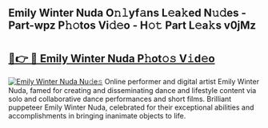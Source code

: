 ## Emily Winter Nuda O𝚗𝚕yf𝚊ns L𝚎a𝚔ed N𝚞𝚍es - Part-wpz P𝚑𝚘tos Vi𝚍𝚎o - H𝚘𝚝 Part L𝚎a𝚔s v0jMz

# <h2><a href="http://kf42zx5.oniu.top/?m=Emily+Winter+Nuda">🔗👉 🔴 Emily Winter Nuda P𝚑ot𝚘𝚜 V𝚒d𝚎o</a></h2>

[![Emily Winter Nuda Nu𝚍e𝚜](https://i.imgur.com/0qMVB7G.gif)](http://kf42zx5.oniu.top/?m=Emily+Winter+Nuda)
Online performer and digital artist Emily Winter Nuda, famed for creating and disseminating dance and lifestyle content via solo and collaborative dance performances and short films. Brilliant puppeteer Emily Winter Nuda, celebrated for their exceptional abilities and accomplishments in bringing inanimate objects to life.  
